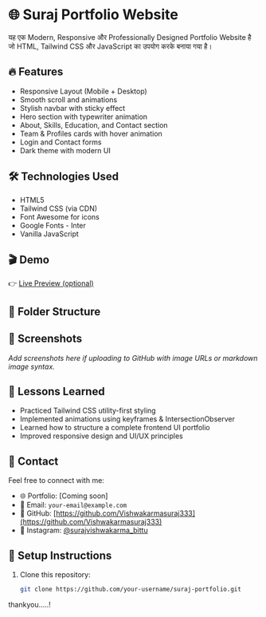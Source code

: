 # 🌐 Suraj Portfolio Website

यह एक Modern, Responsive और Professionally Designed Portfolio Website है जो HTML, Tailwind CSS और JavaScript का उपयोग करके बनाया गया है।

## 🔥 Features

- Responsive Layout (Mobile + Desktop)
- Smooth scroll and animations
- Stylish navbar with sticky effect
- Hero section with typewriter animation
- About, Skills, Education, and Contact section
- Team & Profiles cards with hover animation
- Login and Contact forms
- Dark theme with modern UI

## 🛠️ Technologies Used

- HTML5
- Tailwind CSS (via CDN)
- Font Awesome for icons
- Google Fonts - Inter
- Vanilla JavaScript

## 🎬 Demo

👉 [Live Preview (optional)](https://your-live-site-url.com)

## 📁 Folder Structure


## 📸 Screenshots

_Add screenshots here if uploading to GitHub with image URLs or markdown image syntax._

## 🧠 Lessons Learned

- Practiced Tailwind CSS utility-first styling
- Implemented animations using keyframes & IntersectionObserver
- Learned how to structure a complete frontend UI portfolio
- Improved responsive design and UI/UX principles

## 🤝 Contact

Feel free to connect with me:

- 🌐 Portfolio: [Coming soon]
- 📧 Email: `your-email@example.com`
- 🔗 GitHub: [https://github.com/Vishwakarmasuraj333](https://github.com/Vishwakarmasuraj333)
- 📱 Instagram: [@surajvishwakarma_bittu](https://www.instagram.com/surajvishwakarma_bittu/)

## 🚀 Setup Instructions

1. Clone this repository:
   ```bash
   git clone https://github.com/your-username/suraj-portfolio.git
thankyou.....!
